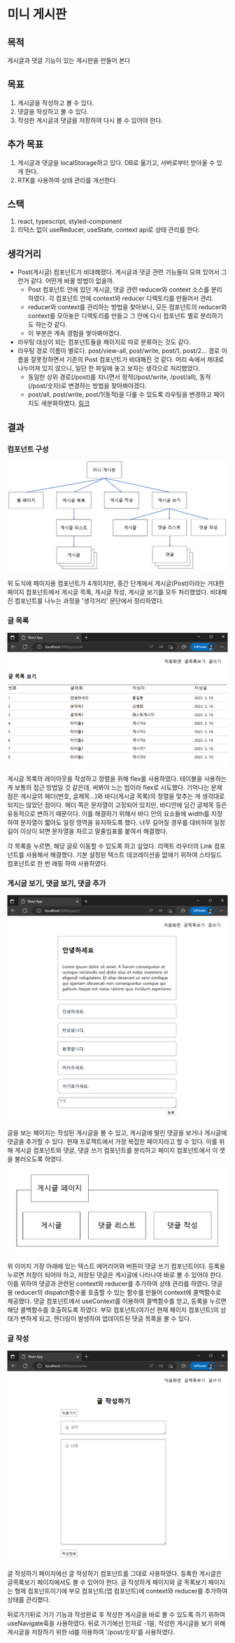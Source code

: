 # 미니 게시판

## 목적
게시글과 댓글 기능이 있는 게시판을 만들어 본다

## 목표
1. 게시글을 작성하고 볼 수 있다.
2. 댓글을 작성하고 볼 수 있다.
3. 작성한 게시글과 댓글을 저장하여 다시 볼 수 있어야 한다.

## 추가 목표
1. 게시글과 댓글을 localStorage하고 있다. DB로 옮기고, 서버로부터 받아올 수 있게 한다.
2. RTK를 사용하여 상태 관리를 개선한다.

## 스택
1. react, typescript, styled-component
2. 리덕스 없이 useReducer, useState, context api로 상태 관리를 한다.

## 생각거리
- Post(게시글) 컴포넌트가 비대해졌다. 게시글과 댓글 관련 기능들이 모여 있어서 그런거 같다. 어떤게 바꿀 방법이 없을까.
  -  Post 컴포넌트 안에 있던 게시글, 댓글 관련 reducer와 context 소스를 분리하였다. 각 컴포넌트 안에 context와 reducer 디렉토리를 만들어서 관리.
  -  reducer와 context를 관리하는 방법을 찾아보니, 모든 컴포넌트의 reducer와 context를 모아놓은 디렉토리를 만들고 그 안에 다시 컴포넌트 별로 분리하기도 하는것 같다.
  -  이 부분은 계속 경험을 쌓아봐야겠다.
- 라우팅 대상이 되는 컴포넌트들을 페이지로 따로 분류하는 것도 같다.
- 라우팅 경로 이름이 별로다. post/view-all, post/write, post/1, post/2... 경로 이름을 잘못정하면서 기존의 Post 컴포넌트가 비대해진 것 같다. 머리 속에서 제대로 나누어져 있지 않으니, 일단 한 파일에 놓고 보자는 생각으로 처리했었다.
  - 동일한 상위 경로(/post)를 지니면서 정적(/post/write, /post/all), 동적(/post/숫자)로 변경하는 방법을 찾아봐야겠다.
  - post/all, post/write, post/1(동적)을 다룰 수 있도록 라우팅을 변경하고 페이지도 세분화하였다. [링크](https://stackoverflow.com/questions/73626071/how-to-implement-a-nested-route-with-a-dynamic-route)

## 결과

### 컴포넌트 구성
![도식](/reference/diagram.png)

위 도식에 페이지용 컴포넌트가 4개이지만, 중간 단계에서 게시글(Post)이라는 거대한 페이지 컴포넌트에서 게시글 목록, 게시글 작성, 게시글 보기를 모두 처리했었다.
비대해진 컴포넌트를 나누는 과정을 '생각거리' 문단에서 정리하였다.

### 글 목록
![글 목록](/reference/post-all.png)

게시글 목록의 레이아웃을 작성하고 정렬을 위해 flex를 사용하였다. 
테이블을 사용하는게 보통의 접근 방법일 것 같은데, 써봐야 느는 법이라 flex로 시도했다.
기억나는 문제점은 게시글의 헤더(번호, 글제목...)와 바디(게시글 목록)의 정렬을 맞추는 게 생각대로 되지는 않았던 점이다.
헤더 쪽은 문자열이 고정되어 있지만, 바디안에 담긴 글제목 등은 유동적으로 변하기 때문이다.
이를 해결하기 위해서 바디 안의 요소들에 width를 지정하여 문자열이 짧아도 일정 영역을 유지하도록 했다.
너무 길어질 경우를 대비하여 일정 길이 이상이 되면 문자열을 자르고 말줄임표를 붙여서 해결했다.

각 목록을 누르면, 해당 글로 이동할 수 있도록 하고 싶었다.
리액트 라우터의 Link 컴포넌트를 사용해서 해결했다.
기본 설정된 텍스트 데코레이션을 없애기 위하여 스타일드 컴포넌트로 한 번 래핑 하여 사용하였다.

### 게시글 보기, 댓글 보기, 댓글 추가
![게시글](/reference/post-each.png)

글을 보는 페이지는 작성된 게시글을 볼 수 있고, 게시글에 딸린 댓글을 보거나 게시글에 댓글을 추가할 수 있다.
현재 프로젝트에서 가장 복잡한 페이지라고 할 수 있다.
이를 위해 게시글 컴포넌트와 댓글, 댓글 쓰기 컴포넌트를 분리하고 페이지 컴포넌트에서 이 셋을 불러오도록 하였다.

![게시글 컴포넌트 구성](/reference/post-page.png)

위 이미지 가장 아래에 있는 텍스트 에어리어와 버튼이 댓글 쓰기 컴포넌트이다.
등록을 누르면 저장이 되어야 하고, 저장된 댓글은 게시글에 나타나여 바로 볼 수 있어야 한다.
이를 위하여 댓글과 관련된 context와 reducer를 추가하여 상태 관리를 하였다.
댓글용 reducer의 dispatch함수를 호출할 수 있는 함수를 만들어 context에 콜백함수로 제공했다.
댓글 컴포넌트에서 useContext를 이용하여 콜백함수를 얻고, 등록을 누르면 해당 콜백함수를 호출하도록 하였다.
부모 컴포넌트(여기선 현재 페이지 컴포넌트)의 상태가 변하게 되고, 렌더링이 발생하여 업데이트된 댓글 목록을 볼 수 있다.

### 글 작성
![글 작성](/reference/post-write.png)

글 작성하기 페이지에선 글 작성하기 컴포넌트를 그대로 사용하였다.
등록한 게시글은 글목록보기 페이지에서도 볼 수 있어야 한다.
글 작성하게 페이지와 글 목록보기 페이지는 형제 컴포넌트이기에 부모 컴포넌트(앱 컴포넌트)에 context와 reducer를 추가하여 상태를 관리했다.

뒤로가기뒤로 가기 기능과 작성완료 후 작성한 게시글을 바로 볼 수 있도록 하기 위하여 useNavigate훅을 사용하였다. 
뒤로 가기에선 인자로 -1을, 작성한 게시글을 보기 위해 게시글을 저장하기 위한 id를 이용하여 '/post/숫자'를 사용하였다.